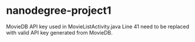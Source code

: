 # nanodegree-project1

MovieDB API key used in MovieListActivity.java Line 41 need to be replaced with valid API key generated from MovieDB.
